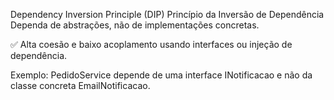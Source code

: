 Dependency Inversion Principle (DIP)
Princípio da Inversão de Dependência
Dependa de abstrações, não de implementações concretas.

✅ Alta coesão e baixo acoplamento usando interfaces ou injeção de dependência.

Exemplo:
PedidoService depende de uma interface INotificacao e não da classe concreta EmailNotificacao.
